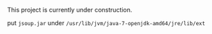 This project is currently under construction.

put `jsoup.jar` under `/usr/lib/jvm/java-7-openjdk-amd64/jre/lib/ext`
